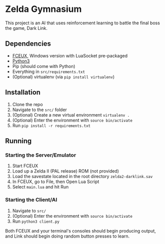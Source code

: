 # Zelda Gymnasium
This project is an AI that uses reinforcement learning to battle the final boss the game, Dark Link.

## Dependencies
* [FCEUX](https://fceux.com/web/home.html), Windows version with LuaSocket pre-packaged
* [Python3](https://www.python.org/)
* Pip (should come with Python)
* Everything in `src/requirements.txt`
* (Optional) virtualenv (via `pip install virtualenv`)

## Installation
1. Clone the repo
2. Navigate to the `src/` folder
3. (Optional) Create a new virtual environment `virtualenv .`
4. (Optional) Enter the environment with `source bin/activate`
5. Run `pip install -r requirements.txt`

## Running
### Starting the Server/Emulator
1. Start FCEUX
2. Load up a Zelda II (PAL release) ROM (not provided)
3. Load the savestate located in the root directory `zelda2-darklink.sav`
4. In FCEUX, go to File, then Open Lua Script
5. Select `main.lua` and hit Run

### Starting the Client/AI
1. Navigate to `src/`
2. (Optional) Enter the environment with `source bin/activate`
3. Run `python3 client.py`

Both FCEUX and your terminal's consoles should begin producing output, and Link should begin doing random button presses to learn.

